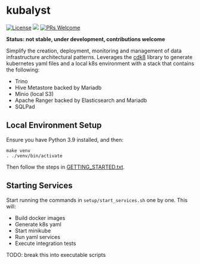 # kubalyst

[![License](https://img.shields.io/badge/License-Apache_2.0-blue.svg)](https://opensource.org/licenses/Apache-2.0)
![](https://github.com/westylabs/kubalyst/actions/workflows/python-package.yml/badge.svg)
[![PRs Welcome](https://img.shields.io/badge/PRs-welcome-brightgreen.svg?style=flat-square)](http://makeapullrequest.com)

**Status: not stable, under development, contributions welcome**

Simplify the creation, deployment, monitoring and management of data infrastructure architectural
patterns. Leverages the [cdk8](https://cdk8s.io) library to generate kubernetes yaml files and a local k8s environment
with a stack that contains the following:

* Trino
* Hive Metastore backed by Mariadb
* Minio (local S3)
* Apache Ranger backed by Elasticsearch and Mariadb
* SQLPad

## Local Environment Setup

Ensure you have Python 3.9 installed, and then:

```shell
make venv
. ./venv/bin/activate
```

Then follow the steps in [GETTING_STARTED.txt](GETTING_STARTED.txt).

## Starting Services

Start running the commands in `setup/start_services.sh` one by one. This will:

* Build docker images
* Generate k8s yaml
* Start minikube
* Run yaml services
* Execute integration tests

TODO: break this into executable scripts

